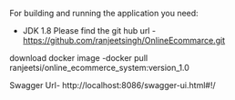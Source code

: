 For building and running the application you need:
- JDK 1.8
Please find  the git hub url
-https://github.com/ranjeetsingh/OnlineEcommarce.git

download docker image
-docker pull ranjeetsi/online_ecommerce_system:version_1.0

Swagger Url-
http://localhost:8086/swagger-ui.html#!/
